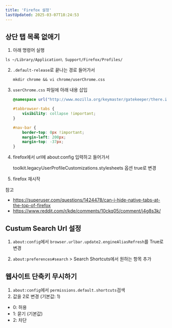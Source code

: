 ```yaml
---
title: 'Firefox 설정'
lastUpdated: 2025-03-07T18:24:53
---
```

## 상단 탭 목록 없애기

1. 아래 명령어 실행

```
ls ~/Library/Application\ Support/Firefox/Profiles/
```

2. `.default-release`로 끝나는 경로 들어가서

    ```
    mkdir chrome && vi chrome/userChrome.css 
    ```

3. `userChrome.css` 파일에 아래 내용 삽입

    ```css
    @namespace url("http://www.mozilla.org/keymaster/gatekeeper/there.is.only.xul");

    #tabbrowser-tabs {
        visibility: collapse !important;
    }

    #nav-bar {
        border-top: 0px !important;
        margin-left: 200px;
        margin-top: -37px;
    } 
    ```

4. firefox에서 url에 about:config 입력하고 들어가서

    toolkit.legacyUserProfileCustomizations.stylesheets 옵션 true로 변경

5. firefox 재시작

참고

- <https://superuser.com/questions/1424478/can-i-hide-native-tabs-at-the-top-of-firefox>
- <https://www.reddit.com/r/kde/comments/10ckq05/comment/j4g8s3k/>

## Custum Search Url 설정

1. `about:config`에서 `browser.urlbar.update2.engineAliasRefresh`를 True로 변경

2. `about:preferences#search` > Search Shortcuts에서 원하는 항목 추가

## 웹사이트 단축키 무시하기

1. `about:config`에서 `permissions.default.shortcuts`검색
2. 값을 2로 변경 (기본값: 1)

- 0: 허용
- 1: 묻기 (기본값)
- 2: 차단
